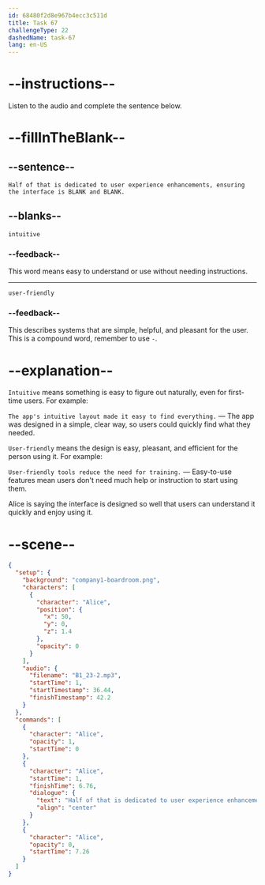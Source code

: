 ```yaml
---
id: 68480f2d8e967b4ecc3c511d
title: Task 67
challengeType: 22
dashedName: task-67
lang: en-US
---
```


<!-- (audio) Alice: Half of that is dedicated to user experience enhancements, ensuring the interface is intuitive and user-friendly. -->

# --instructions--

Listen to the audio and complete the sentence below.

# --fillInTheBlank--

## --sentence--

`Half of that is dedicated to user experience enhancements, ensuring the interface is BLANK and BLANK.`

## --blanks--

`intuitive`

### --feedback--

This word means easy to understand or use without needing instructions.

---

`user-friendly`

### --feedback--

This describes systems that are simple, helpful, and pleasant for the user. This is a compound word, remember to use `-`.

# --explanation--

`Intuitive` means something is easy to figure out naturally, even for first-time users. For example:

`The app's intuitive layout made it easy to find everything.` — The app was designed in a simple, clear way, so users could quickly find what they needed.

`User-friendly` means the design is easy, pleasant, and efficient for the person using it. For example:

`User-friendly tools reduce the need for training.` — Easy-to-use features mean users don't need much help or instruction to start using them.

Alice is saying the interface is designed so well that users can understand it quickly and enjoy using it.

# --scene--

```json
{
  "setup": {
    "background": "company1-boardroom.png",
    "characters": [
      {
        "character": "Alice",
        "position": {
          "x": 50,
          "y": 0,
          "z": 1.4
        },
        "opacity": 0
      }
    ],
    "audio": {
      "filename": "B1_23-2.mp3",
      "startTime": 1,
      "startTimestamp": 36.44,
      "finishTimestamp": 42.2
    }
  },
  "commands": [
    {
      "character": "Alice",
      "opacity": 1,
      "startTime": 0
    },
    {
      "character": "Alice",
      "startTime": 1,
      "finishTime": 6.76,
      "dialogue": {
        "text": "Half of that is dedicated to user experience enhancements, ensuring the interface is intuitive and user-friendly.",
        "align": "center"
      }
    },
    {
      "character": "Alice",
      "opacity": 0,
      "startTime": 7.26
    }
  ]
}
```
